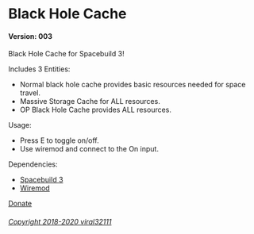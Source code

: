 # Black Hole Cache
#### Version: 003

Black Hole Cache for Spacebuild 3!

Includes 3 Entities:
* Normal black hole cache provides basic resources needed for space travel.
* Massive Storage Cache for ALL resources.
* OP Black Hole Cache provides ALL resources.

Usage:
* Press E to toggle on/off.
* Use wiremod and connect to the On input.

Dependencies:
- [Spacebuild 3](https://github.com/spacebuild/spacebuild)
- [Wiremod](https://github.com/wiremod/wire)

[Donate](https://viral32111.com/donate)

###### [Copyright 2018-2020 viral32111](LICENCE.txt)
